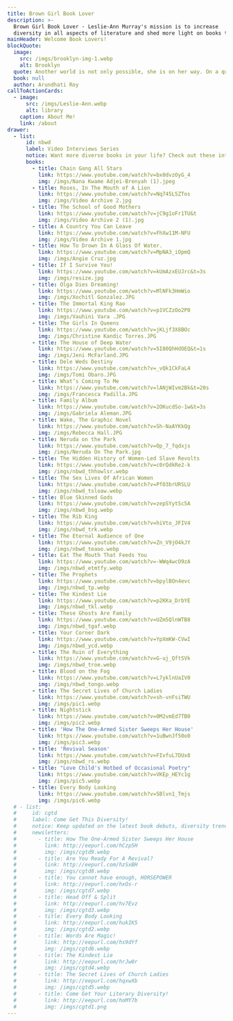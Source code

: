 ```yaml
---
title: Brown Girl Book Lover
description: >-
  Brown Girl Book Lover - Leslie-Ann Murray's mission is to increase
  diversity in all aspects of literature and shed more light on books that spark new ways for us to think.
mainHeader: Welcome Book Lovers!
blockQuote:
  image:
    src: /imgs/brooklyn-img-1.webp
    alt: Brooklyn
  quote: Another world is not only possible, she is on her way. On a quiet day, I can hear her breathing.
  book: null
  author: Arundhati Roy
callToActionCards:
  - image:
      src: /imgs/Leslie-Ann.webp
      alt: library
    caption: About Me!
    link: /about
drawer:
  - list:
      id: nbwd
      label: Video Interviews Series
      notice: Want more diverse books in your life? Check out these interviews with diverse writers who are shifting the literary world.
      books:
        - title: Chain Gang All Stars
          link: https://www.youtube.com/watch?v=bx0dvzOyG_4
          img: /imgs/Nana Kwame Adjei-Brenyah (1).jpeg
        - title: Roses, In The Mouth of A Lion
          link: https://www.youtube.com/watch?v=Nq745L5ZTos
          img: /imgs/Video Archive 2.jpg
        - title: The School of Good Mothers
          link: https://www.youtube.com/watch?v=jC9g1oFr1TU&t
          img: /imgs/Video Archive 2 (1).jpg
        - title: A Country You Can Leave
          link: https://www.youtube.com/watch?v=FhXw11M-NFU
          img: /imgs/Video Archive 1.jpg
        - title: How To Drown In A Glass Of Water.
          link: https://www.youtube.com/watch?v=MpNA3_iOpmQ
          img: /imgs/Angie Cruz.jpg
        - title: If I Survive You!
          link: https://www.youtube.com/watch?v=kUmAzxEUJrc&t=3s
          img: /imgs/resize.jpg
        - title: Olga Dies Dreaming!
          link: https://www.youtube.com/watch?v=MlNFk3HmWio
          img: /imgs/Xochitl Gonzalez.JPG
        - title: The Immortal King Rao
          link: https://www.youtube.com/watch?v=p1VCZzOo2P0
          img: /imgs/Vauhini Vara .JPG
        - title: The Girls In Queens
          link: https://www.youtube.com/watch?v=jKLjf3X8BOc
          img: /imgs/Christine Kandic Torres.JPG
        - title: The House of Deep Water
          link: https://www.youtube.com/watch?v=5I80QhHdOEQ&t=1s
          img: /imgs/Jeni McFarland.JPG
        - title: Dele Weds Destiny
          link: https://www.youtube.com/watch?v=_vQk1CkFaL4
          img: /imgs/Tomi Obaro.JPG
        - title: What’s Coming To Me
          link: https://www.youtube.com/watch?v=lANjWIvm2Bk&t=20s
          img: /imgs/Francesca Padilla.JPG
        - title: Family Album
          link: https://www.youtube.com/watch?v=2OKucdSo-1w&t=3s
          img: /imgs/Gabriela Aleman.JPG
        - title: Wake, The Graphic Novel
          link: https://www.youtube.com/watch?v=Sh-NaAYKkQg
          img: /imgs/Rebecca Hall.JPG
        - title: Neruda on the Park
          link: https://www.youtube.com/watch?v=Op_7_fqdxjs
          img: /imgs/Neruda On The Park.jpg
        - title: The Hidden History of Women-Led Slave Revolts
          link: https://www.youtube.com/watch?v=c0rQdkRe2-k
          img: /imgs/nbwd_thhowlsr.webp
        - title: The Sex Lives Of African Women
          link: https://www.youtube.com/watch?v=PfO3brURSLU
          img: /imgs/nbwd_tsloaw.webp
        - title: Blue Skinned Gods
          link: https://www.youtube.com/watch?v=zepSYytSc5A
          img: /imgs/nbwd_bsg.webp
        - title: The Rib King
          link: https://www.youtube.com/watch?v=hiVto_JFIV4
          img: /imgs/nbwd_trk.webp
        - title: The Eternal Audience of One
          link: https://www.youtube.com/watch?v=Zn_V9jO4kJY
          img: /imgs/nbwd_teaoo.webp
        - title: Eat The Mouth That Feeds You
          link: https://www.youtube.com/watch?v=-WWq4wcO9zA
          img: /imgs/nbwd_etmtfy.webp
        - title: The Prophets
          link: https://www.youtube.com/watch?v=bpylBOn4evc
          img: /imgs/nbwd_tp.webp
        - title: The Kindest Lie
          link: https://www.youtube.com/watch?v=p2KKa_DrbYE
          img: /imgs/nbwd_tkl.webp
        - title: These Ghosts Are Family
          link: https://www.youtube.com/watch?v=UZm5QlnWTB8
          img: /imgs/nbwd_tgaf.webp
        - title: Your Corner Dark
          link: https://www.youtube.com/watch?v=YpXmKW-CVwI
          img: /imgs/nbwd_ycd.webp
        - title: The Ruin of Everything
          link: https://www.youtube.com/watch?v=G-uj_QftSVk
          img: /imgs/nbwd_troe.webp
        - title: Blood on the Fog
          link: https://www.youtube.com/watch?v=L7yklnUaIV0
          img: /imgs/nbwd_tongo.webp
        - title: The Secret Lives of Church Ladies
          link: https://www.youtube.com/watch?v=sh-vnFsiTWU
          img: /imgs/pic1.webp
        - title: Nightstick
          link: https://www.youtube.com/watch?v=0M2vmEd7TB0
          img: /imgs/pic2.webp
        - title: 'How The One-Armed Sister Sweeps Her House'
          link: https://www.youtube.com/watch?v=1uBwnJf50o0
          img: /imgs/pic3.webp
        - title: 'Revival Season'
          link: https://www.youtube.com/watch?v=FIvfuL7DUx8
          img: /imgs/nbwd_rs.webp
        - title: "Love Child's Hotbed of Occasional Poetry"
          link: https://www.youtube.com/watch?v=VKEp_HEYc1g
          img: /imgs/pic5.webp
        - title: Every Body Looking
          link: https://www.youtube.com/watch?v=5Blvn1_Tmjs
          img: /imgs/pic6.webp
  # - list:
  #     id: cgtd
  #     label: Come Get This Diversity!
  #     notice: Keep updated on the latest book debuts, diversity trends in publishing, and features on published books that did not receive the limelight. Sign-up for my bi-monthly newsletter to stay in the literary loop!
  #     newsletters:
  #       - title: How The One-Armed Sister Sweeps Her House
  #         link: http://eepurl.com/hCzp5H
  #         img: /imgs/cgtd9.webp
  #       - title: Are You Ready For A Revival?
  #         link: http://eepurl.com/hzSxBH
  #         img: /imgs/cgtd8.webp
  #       - title: You cannot have enough, HORSEPOWER
  #         link: http://eepurl.com/hxOs-r
  #         img: /imgs/cgtd7.webp
  #       - title: Head Off & Split
  #         link: http://eepurl.com/hv7Evz
  #         img: /imgs/cgtd3.webp
  #       - title: Every Body Looking
  #         link: http://eepurl.com/hukIK5
  #         img: /imgs/cgtd2.webp
  #       - title: Words Are Magic!
  #         link: http://eepurl.com/hs9dYf
  #         img: /imgs/cgtd6.webp
  #       - title: The Kindest Lie
  #         link: http://eepurl.com/hrJw0r
  #         img: /imgs/cgtd4.webp
  #       - title: The Secret Lives of Church Ladies
  #         link: http://eepurl.com/hqxwXb
  #         img: /imgs/cgtd5.webp
  #       - title: Come Get Your Literary Diversity!
  #         link: http://eepurl.com/hoMY7b
  #         img: /imgs/cgtd1.png
---
```

